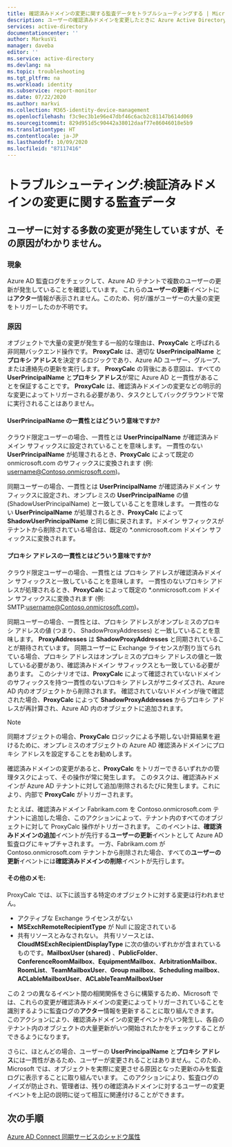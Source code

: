```yaml
---
title: 確認済みドメインの変更に関する監査データをトラブルシューティングする | Microsoft Docs
description: ユーザーの確認済みドメインを変更したときに Azure Active Directory のアクティビティ ログに表示される情報を示します。
services: active-directory
documentationcenter: ''
author: MarkusVi
manager: daveba
editor: ''
ms.service: active-directory
ms.devlang: na
ms.topic: troubleshooting
ms.tgt_pltfrm: na
ms.workload: identity
ms.subservice: report-monitor
ms.date: 07/22/2020
ms.author: markvi
ms.collection: M365-identity-device-management
ms.openlocfilehash: f3c9ec3b1e96e47dbf46c6acb2c81147b614d069
ms.sourcegitcommit: 829d951d5c90442a38012daaf77e86046018e5b9
ms.translationtype: HT
ms.contentlocale: ja-JP
ms.lasthandoff: 10/09/2020
ms.locfileid: "87117416"
---
```

# <a name="troubleshoot-audit-data-on-verified-domain-change"></a>トラブルシューティング:検証済みドメインの変更に関する監査データ 


## <a name="i-have-a-lot-of-changes-to-my-users-and-i-am-not-sure-what-the-cause-of-it-is"></a>ユーザーに対する多数の変更が発生していますが、その原因がわかりません。

### <a name="symptoms"></a>現象

Azure AD 監査ログをチェックして、Azure AD テナントで複数のユーザーの更新が発生していることを確認しています。 これらの**ユーザーの更新**イベントには**アクター**情報が表示されません。このため、何が/誰がユーザーの大量の変更をトリガーしたのか不明です。 

### <a name="cause"></a>原因

 オブジェクトで大量の変更が発生する一般的な理由は、**ProxyCalc** と呼ばれる非同期バックエンド操作です。  **ProxyCalc** は、適切な **UserPrincipalName** と**プロキシ アドレス**を決定するロジックであり、Azure AD ユーザー、グループ、または連絡先の更新を実行します。 **ProxyCalc** の背後にある意図は、すべての **UserPrincipalName** と**プロキシ アドレス**が常に Azure AD と一貫性があることを保証することです。 **ProxyCalc** は、確認済みドメインの変更などの明示的な変更によってトリガーされる必要があり、タスクとしてバックグラウンドで常に実行されることはありません。 

  

#### <a name="what-does-userprincipalname-consistency-mean"></a>UserPrincipalName の一貫性とはどういう意味ですか? 

クラウド限定ユーザーの場合、一貫性とは **UserPrincipalName** が確認済みドメイン サフィックスに設定されていることを意味します。 一貫性のない **UserPrincipalName** が処理されるとき、**ProxyCalc** によって既定の onmicrosoft.com のサフィックスに変換されます (例: username@Contoso.onmicrosoft.com)。 

同期ユーザーの場合、一貫性とは **UserPrincipalName** が確認済みドメイン サフィックスに設定され、オンプレミスの **UserPrincipalName** の値 (ShadowUserPrincipalName) と一致していることを意味します。 一貫性のない **UserPrincipalName** が処理されるとき、**ProxyCalc** によって **ShadowUserPrincipalName** と同じ値に戻されます。ドメイン サフィックスがテナントから削除されている場合は、既定の *.onmicrosoft.com ドメイン サフィックスに変換されます。 

  

#### <a name="what-does-proxy-address-consistency-mean"></a>プロキシ アドレスの一貫性とはどういう意味ですか? 

クラウド限定ユーザーの場合、一貫性とは プロキシ アドレスが確認済みドメイン サフィックスと一致していることを意味します。 一貫性のないプロキシ アドレスが処理されるとき、**ProxyCalc** によって既定の *.onmicrosoft.com ドメイン サフィックスに変換されます (例: SMTP:username@Contoso.onmicrosoft.com)。 

同期ユーザーの場合、一貫性とは、プロキシ アドレスがオンプレミスのプロキシ アドレスの値 (つまり、 ShadowProxyAddresses) と一致していることを意味します。 **ProxyAddresses** は **ShadowProxyAddresses** と同期されていることが期待されています。 同期ユーザーに Exchange ライセンスが割り当てられている場合、プロキシ アドレスはオンプレミスのプロキシ アドレスの値と一致している必要があり、確認済みドメイン サフィックスとも一致している必要があります。 このシナリオでは、**ProxyCalc** によって確認されていないドメインのサフィックスを持つ一貫性のないプロキシ アドレスがサニタイズされ、Azure AD 内のオブジェクトから削除されます。 確認されていないドメインが後で確認された場合、**ProxyCalc** によって **ShadowProxyAddresses** からプロキシ アドレスが再計算され、Azure AD 内のオブジェクトに追加されます。  

> [!NOTE]
> 同期オブジェクトの場合、**ProxyCalc** ロジックによる予期しない計算結果を避けるために、オンプレミスのオブジェクトの Azure AD 確認済みドメインにプロキシ アドレスを設定することをお勧めします。  

  
確認済みドメインの変更があると、**ProxyCalc** をトリガーできるいずれかの管理タスクによって、その操作が常に発生します。 このタスクは、確認済みドメインが Azure AD テナントに対して追加/削除されるたびに発生します。これにより、内部で **ProxyCalc** がトリガーされます。  

たとえば、確認済みドメイン Fabrikam.com を Contoso.onmicrosoft.com テナントに追加した場合、このアクションによって、テナント内のすべてのオブジェクトに対して ProxyCalc 操作がトリガーされます。 このイベントは、**確認済みドメインの追加**イベントが先行する**ユーザーの更新**イベントとして Azure AD 監査ログにキャプチャされます。 一方、Fabrikam.com が Contoso.onmicrosoft.com テナントから削除された場合、すべての**ユーザーの更新**イベントには**確認済みドメインの削除**イベントが先行します。   

#### <a name="additional-notes"></a>その他のメモ:

ProxyCalc では、以下に該当する特定のオブジェクトに対する変更は行われません。 

- アクティブな Exchange ライセンスがない 
- **MSExchRemoteRecipientType** が Null に設定されている 
- 共有リソースとみなされない。 共有リソースとは、**CloudMSExchRecipientDisplayType** に次の値のいずれかが含まれているものです。**MailboxUser (shared)** 、**PublicFolder**、**ConferenceRoomMailbox**、**EquipmentMailbox**、**ArbitrationMailbox**、**RoomList**、**TeamMailboxUser**、**Group mailbox**、**Scheduling mailbox**、**ACLableMailboxUser**、**ACLableTeamMailboxUser** 
  
 この 2 つの異なるイベント間の相関関係をさらに構築するため、Microsoft では、これらの変更が確認済みドメインの変更によってトリガーされていることを識別するように監査ログの**アクター**情報を更新することに取り組んできます。 このアクションにより、確認済みドメインの変更イベントがいつ発生し、各自のテナント内のオブジェクトの大量更新がいつ開始されたかをチェックすることができるようになります。 

さらに、ほとんどの場合、ユーザーの **UserPrincipalName** と**プロキシ アドレス**には一貫性があるため、ユーザーが変更されることはありません。このため、Microsoft では、オブジェクトを実際に変更させる原因となった更新のみを監査ログに表示することに取り組んでいます。 このアクションにより、監査ログのノイズが防止され、管理者は、残りの確認済みドメインに対するユーザーの変更イベントを上記の説明に従って相互に関連付けることができます。 

## <a name="next-steps"></a>次の手順

[Azure AD Connect 同期サービスのシャドウ属性](../hybrid/how-to-connect-syncservice-shadow-attributes.md)
